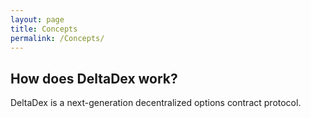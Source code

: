 ```yaml
---
layout: page
title: Concepts
permalink: /Concepts/
---
```


## How does DeltaDex work?
DeltaDex is a next-generation decentralized options contract protocol.

